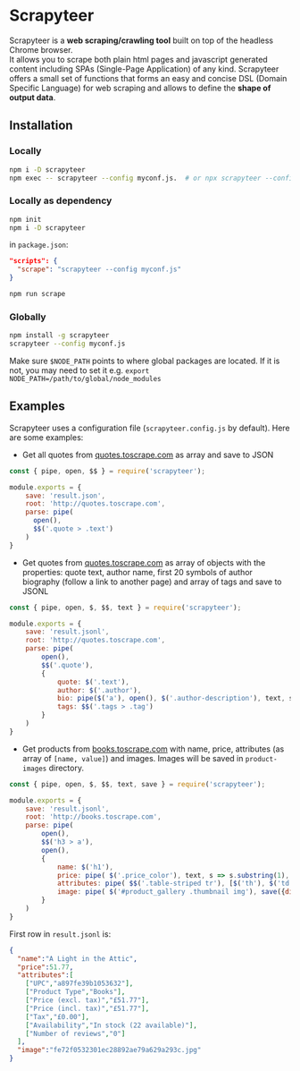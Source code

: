 # Scrapyteer

Scrapyteer is a **web scraping/crawling tool** built on top of the headless Chrome browser.        
It allows you to scrape both plain html pages and javascript generated content including SPAs (Single-Page Application) of any kind.
Scrapyteer offers a small set of functions that forms an easy and concise DSL (Domain Specific Language) for web scraping and allows to define the **shape of output data**. 

## Installation
### Locally 
```sh
npm i -D scrapyteer
npm exec -- scrapyteer --config myconf.js.  # or npx scrapyteer --config myconf.js
```
### Locally as dependency
```sh
npm init
npm i -D scrapyteer
```
in `package.json`:
```json
"scripts": {
  "scrape": "scrapyteer --config myconf.js"
}
```
```sh
npm run scrape
```

### Globally
```sh
npm install -g scrapyteer
scrapyteer --config myconf.js
```
Make sure `$NODE_PATH` points to where global packages are located. 
If it is not, you may need to set it e.g. `export NODE_PATH=/path/to/global/node_modules`

## Examples
Scrapyteer uses a configuration file (`scrapyteer.config.js` by default). Here are some examples:
* Get all quotes from [quotes.toscrape.com](http://quotes.toscrape.com) as array and save to JSON
```js
const { pipe, open, $$ } = require('scrapyteer');

module.exports = {
    save: 'result.json',
    root: 'http://quotes.toscrape.com',
    parse: pipe(
      open(), 
      $$('.quote > .text')
    )
}
```
* Get quotes from [quotes.toscrape.com](http://quotes.toscrape.com) as array of objects with the properties: quote text, author name, first 20 symbols of author biography (follow a link to another page) and array of tags and save to JSONL
```js
const { pipe, open, $, $$, text } = require('scrapyteer');

module.exports = {
    save: 'result.jsonl',
    root: 'http://quotes.toscrape.com',
    parse: pipe(
        open(), 
        $$('.quote'), 
        {
            quote: $('.text'),
            author: $('.author'),
            bio: pipe($('a'), open(), $('.author-description'), text, s => s.trimStart().substring(0, 20) + '…'),
            tags: $$('.tags > .tag')
        }
    )
}
```
* Get products from [books.toscrape.com](http://books.toscrape.com) with name, price, attributes (as array of `[name, value]`) and images. Images will be saved in `product-images` directory.
```js
const { pipe, open, $, $$, text, save } = require('scrapyteer');

module.exports = {
    save: 'result.jsonl',
    root: 'http://books.toscrape.com',
    parse: pipe(
        open(),
        $$('h3 > a'),
        open(),
        {
            name: $('h1'),
            price: pipe( $('.price_color'), text, s => s.substring(1), parseFloat ),
            attributes: pipe( $$('.table-striped tr'), [$('th'), $('td')] ),
            image: pipe( $('#product_gallery .thumbnail img'), save({dir: 'product-images'}) )
        }
    )
}
```
First row in `result.jsonl` is:
```json
{
  "name":"A Light in the Attic",
  "price":51.77,
  "attributes":[
    ["UPC","a897fe39b1053632"],
    ["Product Type","Books"],
    ["Price (excl. tax)","£51.77"],
    ["Price (incl. tax)","£51.77"],
    ["Tax","£0.00"],
    ["Availability","In stock (22 available)"],
    ["Number of reviews","0"]
  ],
  "image":"fe72f0532301ec28892ae79a629a293c.jpg"
}
```
